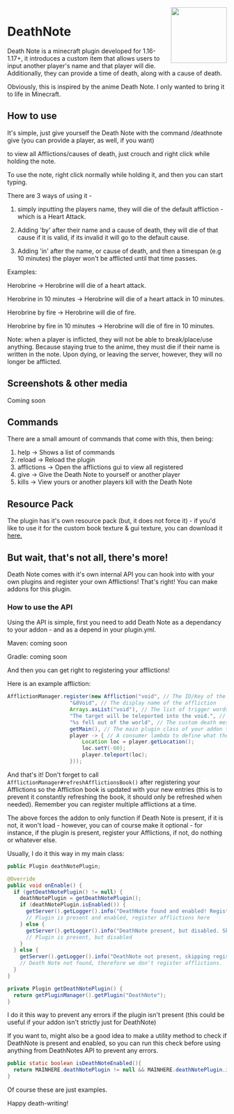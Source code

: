 <img align="right" width="128" height="128" src="https://github.com/Steel-Dev/DeathNote/blob/main/icon_enlarged.png?raw=truee">

# DeathNote

Death Note is a minecraft plugin developed for 1.16-1.17+, it introduces a custom item that allows users to input another player's name and that player will die. Additionally, they can provide a time of death, along with a cause of death.

Obviously, this is inspired by the anime Death Note. I only wanted to bring it to life in Minecraft.

## How to use
It's simple, just give yourself the Death Note with the command /deathnote give (you can provide a player, as well, if you want)

to view all Afflictions/causes of death, just crouch and right click while holding the note.

To use the note, right click normally while holding it, and then you can start typing.

There are 3 ways of using it - 

1) simply inputting the players name, they will die of the default affliction - which is a Heart Attack. 

2) Adding 'by' after their name and a cause of death, they will die of that cause if it is valid, if its invalid it will go to the default cause.

3) Adding 'in' after the name, or cause of death, and then a timespan (e.g 10 minutes) the player won't be afflicted until that time passes.

Examples:

Herobrine -> Herobrine will die of a heart attack.

Herobrine in 10 minutes -> Herobrine will die of a heart attack in 10 minutes.

Herobrine by fire -> Herobrine will die of fire.

Herobrine by fire in 10 minutes -> Herobrine will die of fire in 10 minutes.

Note: when a player is inflicted, they will not be able to break/place/use anything. Because staying true to the anime, they must die if their name is written in the note. Upon dying, or leaving the server, however, they will no longer be afflicted.

## Screenshots & other media

Coming soon

## Commands
There are a small amount of commands that come with this, then being:

1) help -> Shows a list of commands
2) reload -> Reload the plugin
3) afflictions -> Open the afflictions gui to view all registered
4) give -> Give the Death Note to yourself or another player
5) kills -> View yours or another players kill with the Death Note

## Resource Pack
The plugin has it's own resource pack (but, it does not force it) - if you'd like to use it for the custom book texture & gui texture, you can download it [here.]()

## But wait, that's not all, there's more!
Death Note comes with it's own internal API you can hook into with your own plugins and register your own Afflictions! That's right! You can make addons for this plugin.

### How to use the API

Using the API is simple, first you need to add Death Note as a dependancy to your addon - and as a depend in your plugin.yml.

Maven: coming soon

Gradle: coming soon

And then you can get right to registering your afflictions!

Here is an example affliction:

```java
AfflictionManager.register(new Affliction("void", // The ID/Key of the affliction
                    "&8Void", // The display name of the affliction
                    Arrays.asList("void"), // The list of trigger words
                    "The target will be teleported into the void.", // The description (can be blank)
                    "%s fell out of the world", // The custom death message (can be blank)
                    getMain(), // The main plugin class of your addon to tell Death Note who is registering it
                    player -> { // A consumer lambda to define what the affliction will do
                        Location loc = player.getLocation();
                        loc.setY(-60);
                        player.teleport(loc);
                    }));
```

And that's it! Don't forget to call `AfflictionManager#refreshAfflictionsBook()` after registering your Afflictions so the Affliction book is updated with your new entries (this is to prevent it constantly refreshing the book, it should only be refreshed when needed). Remember you can register multiple afflictions at a time.

The above forces the addon to only function if Death Note is present, if it is not, it won't load - however, you can of course make it optional - for instance, if the plugin is present, register your Afflictions, if not, do nothing or whatever else.

Usually, I do it this way in my main class:

```java
public Plugin deathNotePlugin;

@Override
public void onEnable() {
  if (getDeathNotePlugin() != null) {
    deathNotePlugin = getDeathNotePlugin();
    if (deathNotePlugin.isEnabled()) {
      getServer().getLogger().info("DeathNote found and enabled! Registering custom afflictions.");
      // Plugin is present and enabled, register afflictions here
    } else {
      getServer().getLogger().info("DeathNote present, but disabled. Skipping registering custom afflictions.");
      // Plugin is present, but disabled
    }
  } else {
    getServer().getLogger().info("DeathNote not present, skipping registering custom afflictions.");
    // Death Note not found, therefore we don't register afflictions.
  }
}

private Plugin getDeathNotePlugin() {
  return getPluginManager().getPlugin("DeathNote");
}
```

I do it this way to prevent any errors if the plugin isn't present (this could be useful if your addon isn't strictly just for DeathNote)

If you want to, might also be a good idea to make a utility method to check if DeathNote is present and enabled, so you can run this check before using anything from DeathNotes API to prevent any errors.

```java
public static boolean isDeathNoteEnabled(){
  return MAINHERE.deathNotePlugin != null && MAINHERE.deathNotePlugin.isEnabled();
}
```

Of course these are just examples.

Happy death-writing!
